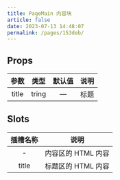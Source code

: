 ```yaml
---
title: PageMain 内容块
article: false
date: 2023-07-13 14:48:07
permalink: /pages/153deb/
---
```

## Props
|  **参数**  |   **类型**    |    **默认值**    |                                             **说明**                                             |
| :----------: |:-----------:|:-------------:| :--------------------------------------------------------------------------------------------------: |
|   title    |    tring    |       —       |                  标题                   |

## Slots
| **插槽名称** |                           **说明**                           |
|:--------:|:------------------------------------------------------------:|
|    -     |                  内容区的 HTML 内容 |
|     title     |                  标题区的 HTML 内容 |

